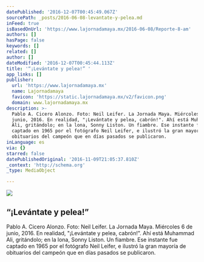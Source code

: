 ```yaml
---
datePublished: '2016-12-07T00:45:49.067Z'
sourcePath: _posts/2016-06-08-levantate-y-pelea.md
inFeed: true
isBasedOnUrl: 'https://www.lajornadamaya.mx/2016-06-08/Reporte-8-am'
authors: []
hasPage: false
keywords: []
related: []
author: []
dateModified: '2016-12-07T00:45:44.113Z'
title: '“¡Levántate y pelea!” '
app_links: []
publisher:
  url: 'https://www.lajornadamaya.mx'
  name: Lajornadamaya
  favicon: 'https://static.lajornadamaya.mx/v2/favicon.png'
  domain: www.lajornadamaya.mx
description: >-
  Pablo A. Cicero Alonzo. Foto: Neil Leifer. La Jornada Maya. Miércoles 6 de
  junio, 2016. En realidad, "¡Levántate y pelea, cabrón!". Ahí está Muhammad
  Ali, gritándolo; en la lona, Sonny Liston. Un fiambre. Ese instante fue
  captado en 1965 por el fotógrafo Neil Leifer, e ilustró la gran mayoría de
  obituarios del campeón que en días pasados se publicaron.
inLanguage: es
via: {}
starred: false
datePublishedOriginal: '2016-11-09T21:05:37.810Z'
_context: 'http://schema.org'
_type: MediaObject

---
```

<article style=""><img src="https://s3-us-west-2.amazonaws.com/the-grid-img/p/25e2c03337c3c6f6dd7aa78c2adb056b09c78b01.jpg" /><h1>“¡Levántate y pelea!” </h1><p>Pablo A. Cicero Alonzo. Foto: Neil Leifer. La Jornada Maya. Miércoles 6 de junio, 2016. En realidad, "¡Levántate y pelea, cabrón!". Ahí está Muhammad Ali, gritándolo; en la lona, Sonny Liston. Un fiambre. Ese instante fue captado en 1965 por el fotógrafo Neil Leifer, e ilustró la gran mayoría de obituarios del campeón que en días pasados se publicaron.</p></article>